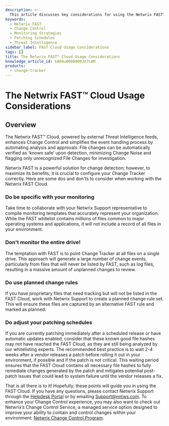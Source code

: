 ```yaml
---
description: >-
  This article discusses key considerations for using the Netwrix FAST™ Cloud, including monitoring strategies and patching schedules to optimize change control.
keywords:
  - Netwrix FAST
  - Change Control
  - Monitoring Strategies
  - Patching Schedules
  - Threat Intelligence
sidebar_label: FAST Cloud Usage Considerations
tags: []
title: The Netwrix FAST™ Cloud Usage Considerations
knowledge_article_id: kA04u0000000JX7CAM
products:
  - change-tracker
---
```


# The Netwrix FAST™ Cloud Usage Considerations

## Overview

The Netwrix FAST™ Cloud, powered by external Threat Intelligence feeds, enhances Change Control and simplifies the event handling process by automating analysis and approvals. File changes can be automatically verified as ‘known safe’ upon detection, minimizing Change Noise and flagging only unrecognized File Changes for investigation.

Netwrix FAST is a powerful solution for change detection; however, to maximize its benefits, it is crucial to configure your Change Tracker correctly. Here are some dos and don'ts to consider when working with the Netwrix FAST Cloud.

### Do be specific with your monitoring

Take time to collaborate with your Netwrix Support representative to compile monitoring templates that accurately represent your organization. While the FAST whitelist contains millions of files common to major operating systems and applications, it will not include a record of all files in your environment.

### Don't monitor the entire drive!

The temptation with FAST is to point Change Tracker at all files on a single drive. This approach will generate a large number of change events, particularly from files that will never be listed by FAST, such as log files, resulting in a massive amount of unplanned changes to review.

### Do use planned change rules

If you have proprietary files that need tracking but will not be listed in the FAST Cloud, work with Netwrix Support to create a planned change rule set. This will ensure these files are captured by an alternative FAST rule and marked as planned.

### Do adjust your patching schedules

If you are currently patching immediately after a scheduled release or have automatic updates enabled, consider that these known good file hashes may not have reached the FAST Cloud, as they are still being analyzed by our whitelisting experts. The recommended best practice is to wait 2-4 weeks after a vendor releases a patch before rolling it out in your environment, if possible and if the patch is not critical. This waiting period ensures that the FAST Cloud contains all necessary file hashes to fully remediate changes generated by the patch and mitigates potential post-patch issues that could lead to system failure until the vendor releases a fix.

That is all there is to it! Hopefully, these points will guide you in using the FAST Cloud. If you have any questions, please contact Netwrix Support through the [Helpdesk Portal](https://supportnntws.atlassian.net/servicedesk/customer/portal/3) or by emailing [Support@nntws.com](mailto:Support@nntws.com). To enhance your Change Control experience, you may also want to check out Netwrix’s Change Control Service, a managed service option designed to improve your ability to contain and control changes within your environment: [Netwrix Change Control Program](https://www.newnettechnologies.com/nnt-recommended-change-control-program.html).